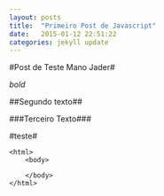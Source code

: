 ```yaml
---
layout: posts
title:  "Primeiro Post de Javascript"
date:   2015-01-12 22:51:22
categories: jekyll update
---
```


#Post de Teste Mano Jader#

*bold*

##Segundo texto##

###Terceiro Texto###

#teste#

    <html>
        <body>
        
        </body>
    </html>